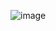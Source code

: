 ![image](https://github.com/Ankrline/Calculator/assets/71984131/59308bc0-e6d0-42ad-9171-1dd5c24c6c2d)
